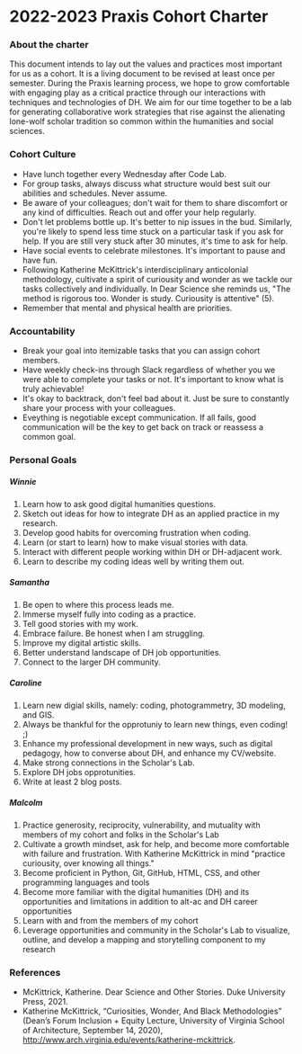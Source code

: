 # 2022-2023 Praxis Cohort Charter

### About the charter
This document intends to lay out the values and practices most important for us as a cohort. It is a living document to be revised at least once per semester. During the Praxis learning process, we hope to grow comfortable with engaging play as a critical practice through our interactions with techniques and technologies of DH. We aim for our time together to be a lab for generating collaborative work strategies that rise against the alienating lone-wolf scholar tradition so common within the humanities and social sciences.

### Cohort Culture
* Have lunch together every Wednesday after Code Lab.
* For group tasks, always discuss what structure would best suit our abilities and schedules. Never assume.
* Be aware of your colleagues; don't wait for them to share discomfort or any kind of difficulties. Reach out and offer your help regularly.
* Don't let problems bottle up. It's better to nip issues in the bud. Similarly, you're likely to spend less time stuck on a particular task if you ask for help. If you are still very stuck after 30 minutes, it's time to ask for help. 
* Have social events to celebrate milestones. It's important to pause and have fun.
* Following Katherine McKittrick's interdisciplinary anticolonial methodology, cultivate a spirit of curiousity and wonder as we tackle our tasks collectively and individually. In Dear Science she reminds us, "The method is rigorous too. Wonder is study. Curiousity is attentive" (5).
* Remember that mental and physical health are priorities. 

### Accountability 
* Break your goal into itemizable tasks that you can assign cohort members.
* Have weekly check-ins through Slack regardless of whether you we were able to complete your tasks or not. It's important to know what is truly achievable!
* It's okay to backtrack, don't feel bad about it. Just be sure to constantly share your process with your colleagues. 
* Eveything is negotiable except communication. If all fails, good communication will be the key to get back on track or reassess a common goal.

### Personal Goals

##### Winnie 
1. Learn how to ask good digital humanities questions. 
2. Sketch out ideas for how to integrate DH as an applied practice in my research.
3. Develop good habits for overcoming frustration when coding.
4. Learn (or start to learn) how to make visual stories with data.
5. Interact with different people working within DH or DH-adjacent work.
6. Learn to describe my coding ideas well by writing them out.

##### Samantha
1. Be open to where this process leads me.
2. Immerse myself fully into coding as a practice.
3. Tell good stories with my work.
4. Embrace failure. Be honest when I am struggling.
5. Improve my digital artistic skills.
6. Better understand landscape of DH job opportunities.
7. Connect to the larger DH community.

##### Caroline
1. Learn new digial skills, namely: coding, photogrammetry, 3D modeling, and GIS. 
2. Always be thankful for the opprotuniy to learn new things, even coding! ;)
3. Enhance my professional development in new ways, such as digital pedagogy, how to converse about DH, and enhance my CV/website. 
4. Make strong connections in the Scholar's Lab. 
5. Explore DH jobs opprotunities. 
6. Write at least 2 blog posts. 

##### Malcolm
1. Practice generosity, reciprocity, vulnerability, and mutuality with members of my cohort and folks in the Scholar's Lab
2. Cultivate a growth mindset, ask for help, and become more comfortable with failure and frustration. With Katherine McKittrick in mind "practice curiousity, over knowing all things." 
3. Become proficient in Python, Git, GitHub, HTML, CSS, and other programming languages and tools
4. Become more familiar with the digital humanities (DH) and its opportunities and limitations in addition to alt-ac and DH career opportunities
5. Learn with and from the members of my cohort
6. Leverage opportunities and community in the Scholar's Lab to visualize, outline, and develop a mapping and storytelling component to my research

### References
* McKittrick, Katherine. Dear Science and Other Stories. Duke University Press, 2021.
* Katherine McKittrick, “Curiosities, Wonder, And Black Methodologies” (Dean’s Forum Inclusion + Equity Lecture, University of Virginia School of Architecture, September 14, 2020), http://www.arch.virginia.edu/events/katherine-mckittrick.
